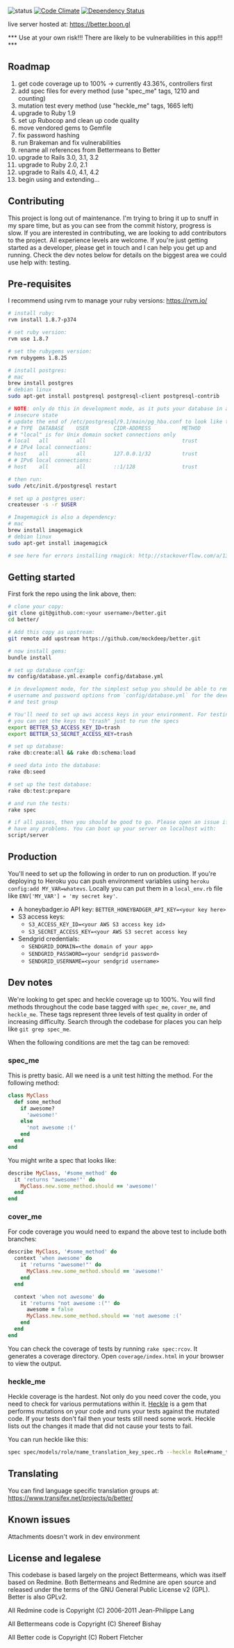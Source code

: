 ![status](https://secure.travis-ci.org/mockdeep/better.png?branch=master)
[![Code Climate](https://codeclimate.com/github/mockdeep/better.png)](https://codeclimate.com/github/mockdeep/better)
[![Dependency Status](https://gemnasium.com/mockdeep/better.png)](https://gemnasium.com/mockdeep/better)

live server hosted at: https://better.boon.gl

*** Use at your own risk!!! There are likely to be vulnerabilities in this
app!!! ***

Roadmap
-------
1. get code coverage up to 100% -> currently 43.36%, controllers first
2. add spec files for every method (use "spec_me" tags, 1210 and counting)
3. mutation test every method (use "heckle_me" tags, 1665 left)
4. upgrade to Ruby 1.9
5. set up Rubocop and clean up code quality
6. move vendored gems to Gemfile
7. fix password hashing
8. run Brakeman and fix vulnerabilities
9. rename all references from Bettermeans to Better
10. upgrade to Rails 3.0, 3.1, 3.2
11. upgrade to Ruby 2.0, 2.1
12. upgrade to Rails 4.0, 4.1, 4.2
13. begin using and extending...

Contributing
------------

This project is long out of maintenance. I'm trying to bring it up to snuff in
my spare time, but as you can see from the commit history, progress is slow.
If you are interested in contributing, we are looking to add contributors to
the project. All experience levels are welcome. If you're just getting started
as a developer, please get in touch and I can help you get up and running.
Check the dev notes below for details on the biggest area we could use help
with: testing.

Pre-requisites
--------------

I recommend using rvm to manage your ruby versions: https://rvm.io/

```sh
# install ruby:
rvm install 1.8.7-p374

# set ruby version:
rvm use 1.8.7

# set the rubygems version:
rvm rubygems 1.8.25

# install postgres:
# mac
brew install postgres
# debian linux
sudo apt-get install postgresql postgresql-client postgresql-contrib

# NOTE: only do this in development mode, as it puts your database in an
# insecure state
# update the end of /etc/postgresql/9.1/main/pg_hba.conf to look like this:
# # TYPE  DATABASE    USER        CIDR-ADDRESS          METHOD
# # "local" is for Unix domain socket connections only
# local   all         all                               trust
# # IPv4 local connections:
# host    all         all         127.0.0.1/32          trust
# # IPv6 local connections:
# host    all         all         ::1/128               trust

# then run:
sudo /etc/init.d/postgresql restart

# set up a postgres user:
createuser -s -r $USER

# Imagemagick is also a dependency:
# mac
brew install imagemagick
# debian linux
sudo apt-get install imagemagick

# see here for errors installing rmagick: http://stackoverflow.com/a/13967303/372479
```

Getting started
---------------

First fork the repo using the link above, then:

```sh
# clone your copy:
git clone git@github.com:<your username>/better.git
cd better/

# Add this copy as upstream:
git remote add upstream https://github.com/mockdeep/better.git

# now install gems:
bundle install

# set up database config:
mv config/database.yml.example config/database.yml

# in development mode, for the simplest setup you should be able to remove the
# username and password options from `config/database.yml` for the development
# and test group

# You'll need to set up aws access keys in your environment. For testing only,
# you can set the keys to "trash" just to run the specs
export BETTER_S3_ACCESS_KEY_ID=trash
export BETTER_S3_SECRET_ACCESS_KEY=trash

# set up database:
rake db:create:all && rake db:schema:load

# seed data into the database:
rake db:seed

# set up the test database:
rake db:test:prepare

# and run the tests:
rake spec

# if all passes, then you should be good to go. Please open an issue if you
# have any problems. You can boot up your server on localhost with:
script/server
```

Production
----------

You'll need to set up the following in order to run on production. If you're
deploying to Heroku you can push environment variables using
`heroku config:add MY_VAR=whatevs`. Locally you can put them in a `local_env.rb`
file like `ENV['MY_VAR'] = 'my secret key'`.

* A honeybadger.io API key: `BETTER_HONEYBADGER_API_KEY=<your key here>`
* S3 access keys:
  - `S3_ACCESS_KEY_ID=<your AWS S3 access key id>`
  - `S3_SECRET_ACCESS_KEY=<your AWS S3 secret access key`
* Sendgrid credentials:
  - `SENDGRID_DOMAIN=<the domain of your app>`
  - `SENDGRID_PASSWORD=<your sendgrid password>`
  - `SENDGRID_USERNAME=<your sendgrid username>`

Dev notes
---------

We're looking to get spec and heckle coverage up to 100%. You will find methods
throughout the code base tagged with `spec_me`, `cover_me`, and `heckle_me`.
These tags represent three levels of test quality in order of increasing
difficulty. Search through the codebase for places you can help like
`git grep spec_me`.

When the following conditions are met the tag can be removed:

### spec_me

This is pretty basic. All we need is a unit test hitting the method. For the
following method:

```ruby
class MyClass
  def some_method
    if awesome?
      'awesome!'
    else
      'not awesome :('
    end
  end
end
```

You might write a spec that looks like:

```ruby
describe MyClass, '#some_method' do
  it 'returns "awesome!"' do
    MyClass.new.some_method.should == 'awesome!'
  end
end
```

### cover_me

For code coverage you would need to expand the above test to include both
branches:

```ruby
describe MyClass, '#some_method' do
  context 'when awesome' do
    it 'returns "awesome!"' do
      MyClass.new.some_method.should == 'awesome!'
    end
  end

  context 'when not awesome' do
    it 'returns "not awesome :("' do
      awesome = false
      MyClass.new.some_method.should == 'not awesome :('
    end
  end
end
```

You can check the coverage of tests by running `rake spec:rcov`. It generates
a coverage directory. Open `coverage/index.html` in your browser to view the
output.

### heckle_me

Heckle coverage is the hardest. Not only do you need cover the code, you need to
check for various permutations within it.
[Heckle](https://github.com/seattlerb/heckle) is a gem that performs mutations
on your code and runs your tests against the mutated code. If your tests don't
fail then your tests still need some work. Heckle lists out the changes it made
that did not cause your tests to fail.

You can run heckle like this:

```sh
spec spec/models/role/name_translation_key_spec.rb --heckle Role#name_translation_key
```

Translating
-----------

You can find language specific translation groups at:
https://www.transifex.net/projects/p/better/

Known issues
------------

Attachments doesn't work in dev environment

License and legalese
--------------------

This codebase is based largely on the project Bettermeans, which was itself
based on Redmine. Both Bettermeans and Redmine are open source and released
under the terms of the GNU General Public License v2 (GPL). Better is also
GPLv2.

All Redmine code is Copyright (C) 2006-2011  Jean-Philippe Lang

All Bettermeans code is Copyright (C) Shereef Bishay

All Better code is Copyright (C) Robert Fletcher
